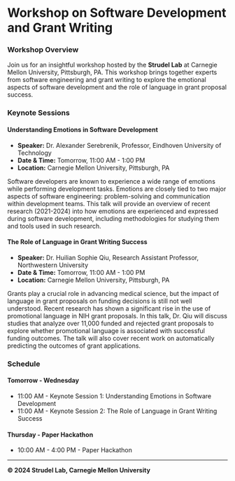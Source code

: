 # Workshop on Software Development and Grant Writing

### Workshop Overview

Join us for an insightful workshop hosted by the **Strudel Lab** at Carnegie Mellon University, Pittsburgh, PA. This workshop brings together experts from software engineering and grant writing to explore the emotional aspects of software development and the role of language in grant proposal success.

### Keynote Sessions

#### Understanding Emotions in Software Development
- **Speaker:** Dr. Alexander Serebrenik, Professor, Eindhoven University of Technology
- **Date & Time:** Tomorrow, 11:00 AM - 1:00 PM
- **Location:** Carnegie Mellon University, Pittsburgh, PA

Software developers are known to experience a wide range of emotions while performing development tasks. Emotions are closely tied to two major aspects of software engineering: problem-solving and communication within development teams. This talk will provide an overview of recent research (2021-2024) into how emotions are experienced and expressed during software development, including methodologies for studying them and tools used in such research.

#### The Role of Language in Grant Writing Success
- **Speaker:** Dr. Huilian Sophie Qiu, Research Assistant Professor, Northwestern University
- **Date & Time:** Tomorrow, 11:00 AM - 1:00 PM
- **Location:** Carnegie Mellon University, Pittsburgh, PA

Grants play a crucial role in advancing medical science, but the impact of language in grant proposals on funding decisions is still not well understood. Recent research has shown a significant rise in the use of promotional language in NIH grant proposals. In this talk, Dr. Qiu will discuss studies that analyze over 11,000 funded and rejected grant proposals to explore whether promotional language is associated with successful funding outcomes. The talk will also cover recent work on automatically predicting the outcomes of grant applications.

### Schedule

#### Tomorrow - Wednesday
- 11:00 AM - Keynote Session 1: Understanding Emotions in Software Development
- 11:00 AM - Keynote Session 2: The Role of Language in Grant Writing Success

#### Thursday - Paper Hackathon
- 10:00 AM - 4:00 PM - Paper Hackathon

---

**© 2024 Strudel Lab, Carnegie Mellon University**
